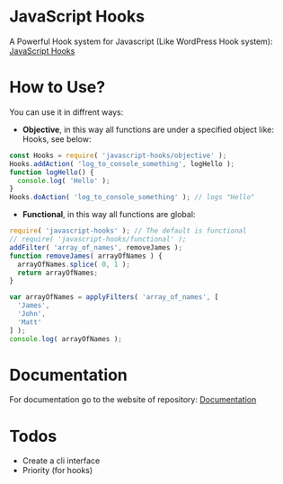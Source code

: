 # JavaScript Hooks
A Powerful Hook system for Javascript (Like WordPress Hook system): [JavaScript Hooks](https://github.com/EmpireWorld/javascript-hooks)

# How to Use?
You can use it in diffrent ways:
* __Objective__, in this way all functions are under a specified object like: Hooks, see below:
```javascript
const Hooks = require( 'javascript-hooks/objective' );
Hooks.addAction( 'log_to_console_something', logHello );
function logHello() {
  console.log( 'Hello' );
}
Hooks.doAction( 'log_to_console_something' ); // logs "Hello"
```
* __Functional__, in this way all functions are global:
```javascript
require( 'javascript-hooks' ); // The default is functional
// require( 'javascript-hooks/functional' );
addFilter( 'array_of_names', removeJames );
function removeJames( arrayOfNames ) {
  arrayOfNames.splice( 0, 1 );
  return arrayOfNames;
}

var arrayOfNames = applyFilters( 'array_of_names', [
  'James',
  'John',
  'Matt'
] );
console.log( arrayOfNames );
```

# Documentation
For documentation go to the website of repository: 
[Documentation](https://empireworld.github.io/javascript-hooks/documentation)

# Todos
- Create a cli interface
- Priority (for hooks)
